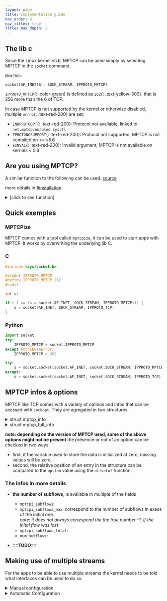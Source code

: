 ```yaml
---
layout: page
title: Implementation guide
nav_order: 4
nav_titles: true
titles_max_depth: 2
---
```


## The lib c
Since the Linux kernel v5.6, MPTCP can be used simply by selecting MPTCP in the `socket` command.

like this:
<div class="language-c highlighter-rouge"><div class="highlight"><pre class="highlight"><code><span class="color-main">socket</span>(<span class="color-blue">AF_INET</span>(6), <span class="color-yellow">SOCK_STREAM</span>, <span class="color-green">IPPROTO_MPTCP</span>)</code></pre></div></div>

`IPPROTO_MPTCP`{: .color-green} is defined as `262`{: .text-yellow-300}, that is 256 more than the 6 of TCP.

In case MPTCP is not supported by the kernel or otherwise disabled, multiple `errno`{: .text-red-200} are set:
- `ENOPROTOOPT`{: .text-red-200}: Protocol not available, linked to `net.mptcp.enabled sysctl`
- `EPROTONOSUPPORT`{: .text-red-200}: Protocol not supported, MPTCP is not compiled on >= v5.6
- `EINVAL`{: .text-red-200}: Invalid argument, MPTCP is not available on kernels < 5.6

## Are you using MPTCP?
A similar function to the following can be used. [source](https://github.com/multipath-tcp/mptcp_net-next/issues/294)

more details in [#installation](installation.html)
<details markdown="block">
<summary>[click to see function]</summary>

```c
bool socket_is_mptcp(int sockfd)
{
	socklen_t len;
	bool val;

	len = sizeof(val);

	/* We should get EOPNOTSUPP (or ENOPROTOOPT in v6) in case of fallback */
	if (getsockopt(sockfd, SOL_MPTCP, MPTCP_INFO, &val, &len) < 0) {
		if (errno != EOPNOTSUPP && errno != ENOPROTOOPT)
			perror("getsockopt(MPTCP_INFO)");

		return false;
	}

	/* no error: MPTCP is supported */
	return true;
}
```
</details>

## Quick exemples
### MPTCPize
MPTCP comes with a tool called `mptcpize`, it can be used to start apps with MPTCP. It works by overwriting the underlying lib C.

### C
```c
#include <sys/socket.h>

#ifndef IPPROTO_MPTCP
#define IPPROTO_MPTCP 262
#endif

int s;

if (-1 == (s = socket(AF_INET, SOCK_STREAM, IPPROTO_MPTCP))) {
    s = socket(AF_INET, SOCK_STREAM, IPPROTO_TCP)
}
```

### Python
```python
import socket
try:
    IPPROTO_MPTCP = socket.IPPROTO_MPTCP
except AttributeError:
    IPPROTO_MPTCP = 262

try:
    s = socket.socket(socket.AF_INET, socket.SOCK_STREAM, IPPROTO_MPTCP)
except:
    s = socket.socket(socket.AF_INET, socket.SOCK_STREAM, IPPROTO_TCP)
```

## MPTCP infos & options
MPTCP like TCP comes with a variety of options and infos that can be acessed with `sockopt`. They are agregated in two structures:

<details markdown="block">
<summary>struct mptcp_info</summary>

```c
struct mptcp_info {
	__u8	mptcpi_subflows;
	__u8	mptcpi_add_addr_signal;
	__u8	mptcpi_add_addr_accepted;
	__u8	mptcpi_subflows_max;
	__u8	mptcpi_add_addr_signal_max;
	__u8	mptcpi_add_addr_accepted_max;
	__u32	mptcpi_flags;
	__u32	mptcpi_token;
	__u64	mptcpi_write_seq;
	__u64	mptcpi_snd_una;
	__u64	mptcpi_rcv_nxt;
	__u8	mptcpi_local_addr_used;
	__u8	mptcpi_local_addr_max;
	__u8	mptcpi_csum_enabled;
	__u32	mptcpi_retransmits;
	__u64	mptcpi_bytes_retrans;
	__u64	mptcpi_bytes_sent;
	__u64	mptcpi_bytes_received;
	__u64	mptcpi_bytes_acked;
    __u8    mptcpi_subflows_total;
};
```
</details>

<details markdown="block">
<summary>struct mptcp_full_info</summary>

```c
struct mptcp_full_info {
	__u32		size_tcpinfo_kernel;	/* must be 0, set by kernel */
	__u32		size_tcpinfo_user;
	__u32		size_sfinfo_kernel;	/* must be 0, set by kernel */
	__u32		size_sfinfo_user;
	__u32		num_subflows;		/* must be 0, set by kernel (real subflow count) */
	__u32		size_arrays_user;	/* max subflows that userspace is interested in;
						 * the buffers at subflow_info/tcp_info
						 * are respectively at least:
						 *  size_arrays * size_sfinfo_user
						 *  size_arrays * size_tcpinfo_user
						 * bytes wide
						 */
	__aligned_u64		subflow_info;
	__aligned_u64		tcp_info;
	struct mptcp_info	mptcp_info;
};
```
</details>

**note: depending on the version of MPTCP used, some of the above options might not be present**
the presence or not of an option can be checked in two ways:
- first, if the variable used to store the data is initialized at zero, missing values will be zero.
- second, the relative position of an entry in the structure can be compared to the `optlen` value using the `offsetof` function.

### The infos in more details
- **the number of subflows**, is avaliable in multiple of the fields
	- `mptcpi_subflows`:
	- `mptcpi_subflows_max`: correspond to the number of subflows in exess of the initial one.  
	*note: it does not always correspond the the true number -1, if the inital flow was lost*
	- `mptcpi_subflows_total`:
	- `num_subflows`:

- **==TODO==**

## Making use of multiple streams
For the apps to be able to use multiple streams the kernel needs to be told what interfaces can be used to do so.

<details markdown="block">
<summary>Manual configuration</summary>

With multiple addresses defined on several interfaces, you want to be able to tell your kernel "If I select such source address, please use that specific interface+gateway, not the default ones". You achieve this by configuring one routing table per outgoing interface, each routing table being identified by a number. The route selection process then happens in two phases. First the kernel does a lookup in the policy table (that you need to configure with ip rules). The policies, in our case, will be For such source prefix, go to routing table number x. Then the corresponding routing table is examined to select the gateway based on the destination address.

You need to configure several routing tables in the following manner: Imagine you have two interfaces eth0 and eth1 with the following properties:

```bash
eth0

  IP-Address: 10.1.1.2
  Subnet-Mask: 255.255.255.0
  Gateway: 10.1.1.1

eth1

  IP-Address: 10.1.2.2
  Subnet-Mask: 255.255.255.0
  Gateway: 10.1.2.1
```

Thus, you need to configure the routing rules so that packets with source-IP 10.1.1.2 will get routed over eth0 and those with 10.1.2.2 will get routed over eth1.

The necessary commands are:

```bash
# This creates two different routing tables, that we use based on the source-address.
ip rule add from 10.1.1.2 table 1
ip rule add from 10.1.2.2 table 2

# Configure the two different routing tables
ip route add 10.1.1.0/24 dev eth0 scope link table 1
ip route add default via 10.1.1.1 dev eth0 table 1

ip route add 10.1.2.0/24 dev eth1 scope link table 2
ip route add default via 10.1.2.1 dev eth1 table 2

# default route for the selection process of normal internet-traffic
ip route add default scope global nexthop via 10.1.1.1 dev eth0
```
With this, your routing table should look like the following:

```bash
mptcp-kernel:~# ip rule show
0:      from all lookup local
32764:  from 10.1.2.2 lookup 2
32765:  from 10.1.1.2 lookup 1
32766:  from all lookup main
32767:  from all lookup default

mptcp-kernel:~# ip route
10.1.1.0/24 dev eth0  proto kernel  scope link  src 10.1.1.2
10.1.2.0/24 dev eth1  proto kernel  scope link  src 10.1.2.2
default via 10.1.1.1 dev eth0

mptcp-kernel:~# ip route show table 1
10.1.1.0/24 dev eth0  scope link
default via 10.1.1.1 dev eth0

mptcp-kernel:~# ip route show table 2
10.1.2.0/24 dev eth1  scope link
default via 10.1.2.1 dev eth1
```
</details>

<details markdown="block">
<summary>Automatic Configuration</summary>

Doing the above each time by hand is very cumbersome. Some alternative automatic solutions are available:

### Using the configuration scripts (Ubuntu/Debian-based systems)

In /etc/network/if-up.d/ you can place scripts that will be executed each time a new interface comes up. We created two scripts:

{% highlight bash %}
* mptcp_up - Place it inside /etc/network/if-up.d/ and make it executable.
* mptcp_down - Place it inside /etc/network/if-post-down.d/ and make it executable.
{% endhighlight %}

These scripts work most of the time. They use environment variables to configure the routing tables. If they do not work for you, please contact us on the [mptcp-dev](https://listes-2.sipr.ucl.ac.be/sympa/info/mptcp-dev) Mailing-List.

### Automatic configuration with "Multihomed-Routing"

Kristian Evensen <kristian.evensen@gmail.com> developed a set of scripts that integrate well with existing Network Managers to properly configure the multihomed routing. Check it out at [https://github.com/kristrev/multihomed-routing].

### Automatic configuration with ConnMan

Dragos Tatulea <dragos@endocode.com> and Dongsu Park <dongsu@endocode> integrated support for Multipath TCP into ConnMan. Checkout his [github repository](https://github.com/endocode/connman) for access to the source-code

### Another way for Gentoo-based systems

Ondřej Caletka <Ondrej.Caletka@cesnet.cz> created a script for his Gentoo-based system. You can use his script from [github](https://gist.github.com/oskar456/7264828). For any questions, please contact him directly.

### DEPRECATED - Automatic configuration with MULTI

Kristian Evensen <kristrev@simula.no> created a daemon which automatically configures the correct routing tables. You can install his tool from [github](https://github.com/kristrev/multi).
</details>